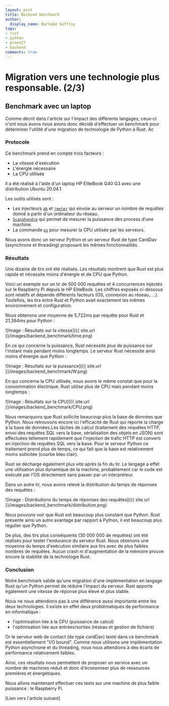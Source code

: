 ```yaml
---
layout: post
title: Backend Benchmark
author:
  display_name: Barnabé Geffroy
tags:
- rust
- python
- greenIT
- backend
comments: true
---
```



# Migration vers une technologie plus responsable. (2/3)

## Benchmark avec un laptop

Comme décrit dans l'article sur l'impact des différents langages, ceux-ci n'ont nous avons nous avons donc décidé d'effectuer un benchmark pour déterminer l'utilité d'une migration de technologie de Python à Rust. Ac

### Protocole

Ce benchmark prend en compte trois facteurs : 

* La vitesse d'exécution
* L'énergie nécessaire
* La CPU utilisée

Il a été réalisé à l'aide d'un laptop HP EliteBook G40 G3 avec une distribution Ubuntu 20.04.1

Les outils utilisés sont :

* Les injecteurs [`ab`](https://httpd.apache.org/docs/2.4/fr/programs/ab.HTTP) et [`jmeter`](https://jmeter.apache.org/) qui envoie au serveur un nombre de requêtes donné à partir d'un ordinateur du réseau.
* [`Scanphandre`](https://github.com/hubblo-org/scaphandre) qui permet de mesurer la puissance des process d'une machine.
* La commande [`ps`](https://man7.org/linux/man-pages/man1/ps.1.HTTP) pour mesurer la CPU utilisée par les serveurs. 

Nous avons donc un serveur Python et un serveur Rust de type CardDav (asynchrone et threading) proposant les mêmes fonctionnalités.

### Résultats

Une dizaine de tirs ont été réalisés. Les résultats montrent que Rust est plus rapide et nécessite moins d'énergie et de CPU que Python.

Voici un exemple sur un tir de 500 000 requêtes et 4 concurrences injectés sur le Raspberry Pi depuis le HP EliteBook. Les chiffres exposés ci-dessous sont relatifs et dépende différents facteurs (OS, connexion au réseau, ...). Toutefois, les tirs entre Rust et Python avait exactement les mêmes environnement et configuration.

Nous obtenons une moyenne de 5,722ms par requête pour Rust et 21,394ms pour Python : 

![Image : Résultats sur la vitesse]({{ site.url }}/images/backend_benchmark/time.png)

En ce qui concerne la puissance, Rust nécessite plus de puissance sur l'instant mais pendant moins longtemps. Le serveur Rust nécessite ainsi moins d'énergie que Python : 

![Image : Résultats sur la puissance]({{ site.url }}/images/backend_benchmark/W.png)

En qui concerne la CPU utilisée, nous avons le même constat que pour la consommation électrique. Rust utilise plus de CPU mais pendant moins longtemps : 

![Image : Résultats sur la CPU]({{ site.url }}/images/backend_benchmark/CPU.png)

Nous remarquons que Rust sollicite beaucoup plus la base de données que Python. Nous retrouvons encore ici l'efficacité de Rust qui reporte la charge à la base de données.Les tâches de calcul (traitement des requêtes HTTP, envoi des requêtes SQL vers la base, sérialisation des objets en JSON) sont effectuées tellement rapidement que l'injection de trafic HTTP est converti en injection de requêtes SQL vers la base. Pour le serveur Python ce traitement prend plus de temps, ce qui fait que la base est relativement moins sollicitée (courbe bleu clair).

Rust se décharge également plus vite après la fin du tir. Le langage a effet une utilisation plus dynamique de la machine, probablement car le code est exécuté par l'OS directement sans passer par un interpréteur.

Dans un autre tir, nous avons relevé la distribution du temps de réponses des requêtes : 

![Image : Distributions du temps de réponses des requêtes]({{ site.url }}/images/backend_benchmark/distribution.png)

Nous pouvons voir que Rust est beaucoup plus constant que Python. Rust présente ainsi un autre avantage par rapport à Python, il est beaucoup plus régulier que Python.  

De plus, des tirs plus conséquents (30 000 000 de requêtes) ont été réalisés pour tester l'endurance du serveur Rust. Nous obtenons une moyenne du temps d'exécution similaire aux tirs avec de plus faibles nombres de requêtes. Aucun crash ni d'augmentation de la mémoire prouve encore la stabilité  de la technologie Rust. 

### Conclusion 

Notre benchmark valide qu'une migration d'une implémentation en langage Rust qu'un Python permet de réduire l'impact du serveur. Rust apporte également une vitesse de réponse plus élevé et plus stable. 

Nous ne nous attendions pas à une différence aussi importante entre les deux technologies. Il existe en effet deux problématiques de performance en informatique :
- l'optimisation liée à la CPU (puissance de calcul)
- l'optimisation liée aux entrées/sorties (réseau et gestion de fichiers)

Or le serveur web de contact (de type cardDav) testé dans ce benchmark est essentiellement "I/O bound". Comme nous utilisons une implémentation Python asynchrone et du threading, nous nous attendions à des écarts de performance relativement faibles.


Ainsi, ces résultats nous permettent de proposer un service avec un nombre de machines réduit et donc d'économiser plus de ressources premières et énergétiques.

Nous allons maintenant effectuer ces tests sur une machine de plus faible puissance : le Raspberry Pi.

[Lien vers l'article suivant]